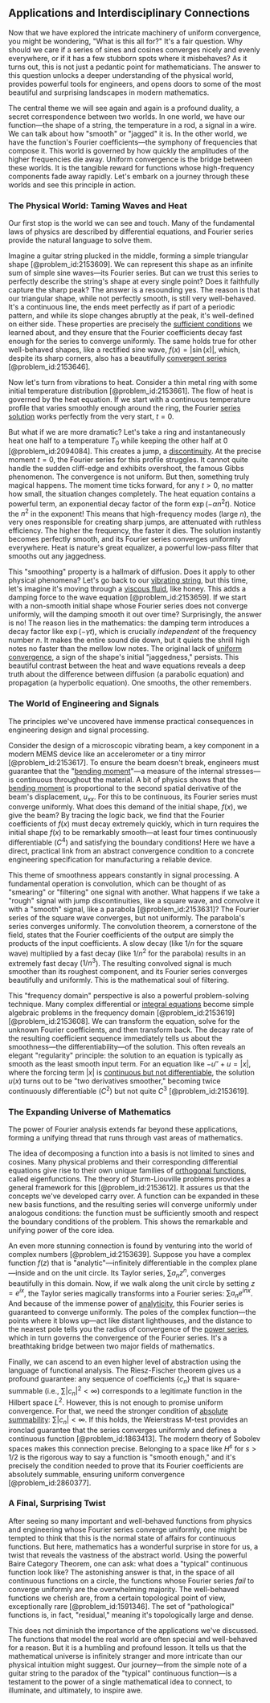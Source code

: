 ## Applications and Interdisciplinary Connections

Now that we have explored the intricate machinery of uniform convergence, you might be wondering, "What is this all for?" It's a fair question. Why should we care if a series of sines and cosines converges nicely and evenly everywhere, or if it has a few stubborn spots where it misbehaves? As it turns out, this is not just a pedantic point for mathematicians. The answer to this question unlocks a deeper understanding of the physical world, provides powerful tools for engineers, and opens doors to some of the most beautiful and surprising landscapes in modern mathematics.

The central theme we will see again and again is a profound duality, a secret correspondence between two worlds. In one world, we have our function—the shape of a string, the temperature in a rod, a signal in a wire. We can talk about how "smooth" or "jagged" it is. In the other world, we have the function's Fourier coefficients—the symphony of frequencies that compose it. This world is governed by how quickly the amplitudes of the higher frequencies die away. Uniform convergence is the bridge between these worlds. It is the tangible reward for functions whose high-frequency components fade away rapidly. Let's embark on a journey through these worlds and see this principle in action.

### The Physical World: Taming Waves and Heat

Our first stop is the world we can see and touch. Many of the fundamental laws of physics are described by differential equations, and Fourier series provide the natural language to solve them.

Imagine a guitar string plucked in the middle, forming a simple triangular shape [@problem_id:2153609]. We can represent this shape as an infinite sum of simple sine waves—its Fourier series. But can we trust this series to perfectly describe the string's shape at every single point? Does it faithfully capture the sharp peak? The answer is a resounding yes. The reason is that our triangular shape, while not perfectly smooth, is still very well-behaved. It's a continuous line, the ends meet perfectly as if part of a periodic pattern, and while its slope changes abruptly at the peak, it's well-defined on either side. These properties are precisely the [sufficient conditions](@article_id:269123) we learned about, and they ensure that the Fourier coefficients decay fast enough for the series to converge uniformly. The same holds true for other well-behaved shapes, like a rectified sine wave, $f(x) = |\sin(x)|$, which, despite its sharp corners, also has a beautifully [convergent series](@article_id:147284) [@problem_id:2153646].

Now let's turn from vibrations to heat. Consider a thin metal ring with some initial temperature distribution [@problem_id:2153661]. The flow of heat is governed by the heat equation. If we start with a continuous temperature profile that varies smoothly enough around the ring, the Fourier [series solution](@article_id:199789) works perfectly from the very start, $t=0$.

But what if we are more dramatic? Let's take a ring and instantaneously heat one half to a temperature $T_0$ while keeping the other half at 0 [@problem_id:2094084]. This creates a jump, a [discontinuity](@article_id:143614). At the precise moment $t=0$, the Fourier series for this profile struggles. It cannot quite handle the sudden cliff-edge and exhibits overshoot, the famous Gibbs phenomenon. The convergence is not uniform. But then, something truly magical happens. The moment time ticks forward, for any $t > 0$, no matter how small, the situation changes completely. The heat equation contains a powerful term, an exponential decay factor of the form $\exp(-\alpha n^2 t)$. Notice the $n^2$ in the exponent! This means that high-frequency modes (large $n$), the very ones responsible for creating sharp jumps, are attenuated with ruthless efficiency. The higher the frequency, the faster it dies. The solution instantly becomes perfectly smooth, and its Fourier series converges uniformly everywhere. Heat is nature's great equalizer, a powerful low-pass filter that smooths out any jaggedness.

This "smoothing" property is a hallmark of diffusion. Does it apply to other physical phenomena? Let's go back to our [vibrating string](@article_id:137962), but this time, let's imagine it's moving through a [viscous fluid](@article_id:171498), like honey. This adds a damping force to the wave equation [@problem_id:2153659]. If we start with a non-smooth initial shape whose Fourier series does not converge uniformly, will the damping smooth it out over time? Surprisingly, the answer is no! The reason lies in the mathematics: the damping term introduces a decay factor like $\exp(-\gamma t)$, which is crucially *independent* of the frequency number $n$. It makes the entire sound die down, but it quiets the shrill high notes no faster than the mellow low notes. The original lack of [uniform convergence](@article_id:145590), a sign of the shape's initial "jaggedness," persists. This beautiful contrast between the heat and wave equations reveals a deep truth about the difference between diffusion (a parabolic equation) and propagation (a hyperbolic equation). One smooths, the other remembers.

### The World of Engineering and Signals

The principles we've uncovered have immense practical consequences in engineering design and signal processing.

Consider the design of a microscopic vibrating beam, a key component in a modern MEMS device like an accelerometer or a tiny mirror [@problem_id:2153617]. To ensure the beam doesn't break, engineers must guarantee that the "[bending moment](@article_id:175454)"—a measure of the internal stresses—is continuous throughout the material. A bit of physics shows that the [bending moment](@article_id:175454) is proportional to the second spatial derivative of the beam's displacement, $u_{xx}$. For this to be continuous, its Fourier series must converge uniformly. What does this demand of the initial shape, $f(x)$, we give the beam? By tracing the logic back, we find that the Fourier coefficients of $f(x)$ must decay extremely quickly, which in turn requires the initial shape $f(x)$ to be remarkably smooth—at least four times continuously differentiable ($C^4$) and satisfying the boundary conditions! Here we have a direct, practical link from an abstract convergence condition to a concrete engineering specification for manufacturing a reliable device.

This theme of smoothness appears constantly in signal processing. A fundamental operation is convolution, which can be thought of as "smearing" or "filtering" one signal with another. What happens if we take a "rough" signal with jump discontinuities, like a square wave, and convolve it with a "smooth" signal, like a parabola [@problem_id:2153631]? The Fourier series of the square wave converges, but not uniformly. The parabola's series converges uniformly. The convolution theorem, a cornerstone of the field, states that the Fourier coefficients of the output are simply the products of the input coefficients. A slow decay (like $1/n$ for the square wave) multiplied by a fast decay (like $1/n^2$ for the parabola) results in an extremely fast decay ($1/n^3$). The resulting convolved signal is much smoother than its roughest component, and its Fourier series converges beautifully and uniformly. This is the mathematical soul of filtering.

This "frequency domain" perspective is also a powerful problem-solving technique. Many complex differential or [integral equations](@article_id:138149) become simple algebraic problems in the frequency domain [@problem_id:2153619] [@problem_id:2153608]. We can transform the equation, solve for the unknown Fourier coefficients, and then transform back. The decay rate of the resulting coefficient sequence immediately tells us about the smoothness—the differentiability—of the solution. This often reveals an elegant "regularity" principle: the solution to an equation is typically as smooth as the least smooth input term. For an equation like $-u'' + u = |x|$, where the forcing term $|x|$ is [continuous but not differentiable](@article_id:261366), the solution $u(x)$ turns out to be "two derivatives smoother," becoming twice continuously differentiable ($C^2$) but not quite $C^3$ [@problem_id:2153619].

### The Expanding Universe of Mathematics

The power of Fourier analysis extends far beyond these applications, forming a unifying thread that runs through vast areas of mathematics.

The idea of decomposing a function into a basis is not limited to sines and cosines. Many physical problems and their corresponding differential equations give rise to their own unique families of [orthogonal functions](@article_id:160442), called eigenfunctions. The theory of Sturm-Liouville problems provides a general framework for this [@problem_id:2153612]. It assures us that the concepts we've developed carry over. A function can be expanded in these new basis functions, and the resulting series will converge uniformly under analogous conditions: the function must be sufficiently smooth and respect the boundary conditions of the problem. This shows the remarkable and unifying power of the core idea.

An even more stunning connection is found by venturing into the world of complex numbers [@problem_id:2153639]. Suppose you have a complex function $f(z)$ that is "analytic"—infinitely differentiable in the complex plane—inside and on the unit circle. Its Taylor series, $\sum a_n z^n$, converges beautifully in this domain. Now, if we walk along the unit circle by setting $z = e^{ix}$, the Taylor series magically transforms into a Fourier series: $\sum a_n e^{inx}$. And because of the immense power of [analyticity](@article_id:140222), this Fourier series is guaranteed to converge uniformly. The poles of the complex function—the points where it blows up—act like distant lighthouses, and the distance to the nearest pole tells you the radius of convergence of the [power series](@article_id:146342), which in turn governs the convergence of the Fourier series. It's a breathtaking bridge between two major fields of mathematics.

Finally, we can ascend to an even higher level of abstraction using the language of functional analysis. The Riesz-Fischer theorem gives us a profound guarantee: any sequence of coefficients $\{c_n\}$ that is square-summable (i.e., $\sum |c_n|^2 < \infty$) corresponds to a legitimate function in the Hilbert space $L^2$. However, this is not enough to promise uniform convergence. For that, we need the stronger condition of [absolute summability](@article_id:262728): $\sum |c_n| < \infty$. If this holds, the Weierstrass M-test provides an ironclad guarantee that the series converges uniformly and defines a continuous function [@problem_id:1863413]. The modern theory of Sobolev spaces makes this connection precise. Belonging to a space like $H^s$ for $s > 1/2$ is the rigorous way to say a function is "smooth enough," and it's precisely the condition needed to prove that its Fourier coefficients are absolutely summable, ensuring uniform convergence [@problem_id:2860377].

### A Final, Surprising Twist

After seeing so many important and well-behaved functions from physics and engineering whose Fourier series converge uniformly, one might be tempted to think that this is the normal state of affairs for continuous functions. But here, mathematics has a wonderful surprise in store for us, a twist that reveals the vastness of the abstract world. Using the powerful Baire Category Theorem, one can ask: what does a "typical" continuous function look like? The astonishing answer is that, in the space of all continuous functions on a circle, the functions whose Fourier series *fail* to converge uniformly are the overwhelming majority. The well-behaved functions we cherish are, from a certain topological point of view, exceptionally rare [@problem_id:1591346]. The set of "pathological" functions is, in fact, "residual," meaning it's topologically large and dense.

This does not diminish the importance of the applications we've discussed. The functions that model the real world are often special and well-behaved for a reason. But it is a humbling and profound lesson. It tells us that the mathematical universe is infinitely stranger and more intricate than our physical intuition might suggest. Our journey—from the simple note of a guitar string to the paradox of the "typical" continuous function—is a testament to the power of a single mathematical idea to connect, to illuminate, and ultimately, to inspire awe.